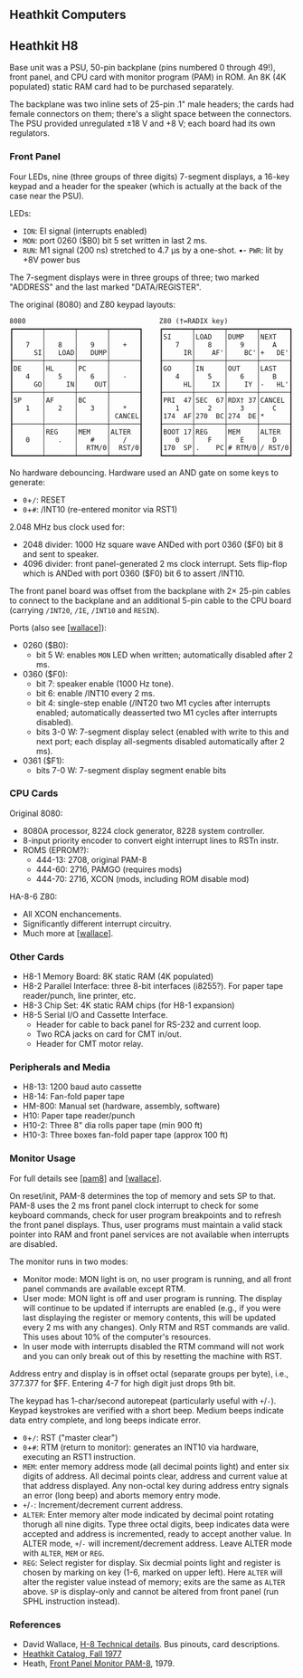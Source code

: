 Heathkit Computers
------------------

Heathkit H8
-----------

Base unit was a PSU, 50-pin backplane (pins numbered 0 through 49!), front
panel, and CPU card with monitor program (PAM) in ROM. An 8K (4K populated)
static RAM card had to be purchased separately.

The backplane was two inline sets of 25-pin .1" male headers; the cards had
female connectors on them; there's a slight space between the connectors.
The PSU provided unregulated ±18 V and +8 V; each board had its own
regulators.

### Front Panel

Four LEDs, nine (three groups of three digits) 7-segment displays, a 16-key
keypad and a header for the speaker (which is actually at the back of the
case near the PSU).

LEDs:
- `ION`: EI signal (interrupts enabled)
- `MON`: port 0260 ($B0) bit 5 set written in last 2 ms.
- `RUN`: M1 signal (200 ns) stretched to 4.7 μs by a one-shot.
•- `PWR`: lit by +8V power bus

The 7-segment displays were in three groups of three; two marked "ADDRESS"
and the last marked "DATA/REGISTER".

The original (8080) and Z80 keypad layouts:

    8080                                 Z80 (†=RADIX key)
    ┏━━━━━━━┯━━━━━━━┯━━━━━━━┯━━━━━━━┓    ┏━━━━━━━┯━━━━━━━┯━━━━━━━┯━━━━━━━┓
    ┃       │       │       │       ┃    ┃SI     │LOAD   │DUMP   │NEXT   ┃
    ┃   7   │   8   │   9   │   +   ┃    ┃   7   │   8   │   9   │   A   ┃
    ┃     SI│   LOAD│   DUMP│       ┃    ┃     IR│    AF'│    BC'│+   DE'┃
    ┠───────┼───────┼───────┼───────┨    ┠───────┼───────┼───────┼───────┨
    ┃DE     │HL     │PC     │       ┃    ┃GO     │IN     │OUT    │LAST   ┃
    ┃   4   │   5   │   6   │   -   ┃    ┃   4   │   5   │   6   │   B   ┃
    ┃     GO│     IN│    OUT│       ┃    ┃     HL│    IX │    IY │-   HL'┃
    ┠───────┼───────┼───────┼───────┨    ┠───────┼───────┼───────┼───────┨
    ┃SP     │AF     │BC     │       ┃    ┃PRI  47│SEC  67│RDX† 37│CANCEL ┃
    ┃   1   │   2   │   3   │   *   ┃    ┃   1   │   2   │   3   │   C   ┃
    ┃       │       │       │ CANCEL┃    ┃174  AF│270  BC│274  DE│*      ┃
    ┠───────┼───────┼───────┼───────┨    ┠───────┼───────┼───────┼───────┨
    ┃       │REG    │MEM    │ALTER  ┃    ┃BOOT 17│REG    │MEM    │ALTER  ┃
    ┃   0   │   .   │   #   │   /   ┃    ┃   0   │   F   │   E   │   D   ┃
    ┃       │       │  RTM/0│  RST/0┃    ┃170  SP│.    PC│# RTM/0│/ RST/0┃
    ┗━━━━━━━┷━━━━━━━┷━━━━━━━┷━━━━━━━┛    ┗━━━━━━━┷━━━━━━━┷━━━━━━━┷━━━━━━━┛

No hardware debouncing. Hardware used an AND gate on some keys to generate:
- `0`+`/`: RESET
- `0`+`#`: /INT10 (re-entered monitor via RST1)

2.048 MHz bus clock used for:
- 2048 divider: 1000 Hz square wave ANDed with port 0360 ($F0) bit 8 and sent
  to speaker.
- 4096 divider: front panel-generated 2 ms clock interrupt. Sets flip-flop
  which is ANDed with port 0360 ($F0) bit 6 to assert /INT10.

The front panel board was offset from the backplane with 2× 25-pin cables
to connect to the backplane and an additional 5-pin cable to the CPU board
(carrying `/INT20`, `/IE`, `/INT10` and `RESIN`).

Ports (also see [[wallace]]):
- 0260 ($B0):
  - bit 5 W: enables `MON` LED when written; automatically disabled after 2 ms.
- 0360 ($F0):
  - bit 7: speaker enable (1000 Hz tone).
  - bit 6: enable /INT10 every 2 ms.
  - bit 4: single-step enable (/INT20 two M1 cycles after interrupts enabled;
    automatically deasserted two M1 cycles after interrupts disabled).
  - bits 3-0 W: 7-segment display select (enabled with write to this and next
    port; each display all-segments disabled automatically after 2 ms).
- 0361 ($F1):
  - bits 7-0 W: 7-segment display segment enable bits

### CPU Cards

Original 8080:
- 8080A processor, 8224 clock generator, 8228 system controller.
- 8-input priority encoder to convert eight interrupt lines to RSTn instr.
- ROMS (EPROM?):
  - 444-13: 2708, original PAM-8
  - 444-60: 2716, PAMGO (requires mods)
  - 444-70: 2716, XCON (mods, including ROM disable mod)

HA-8-6 Z80:
- All XCON enchancements.
- Significantly different interrupt circuitry.
- Much more at [[wallace]].

### Other Cards

- H8-1 Memory Board: 8K static RAM (4K populated)
- H8-2 Parallel Interface: three 8-bit interfaces (i8255?).
  For paper tape reader/punch, line printer, etc.
- H8-3 Chip Set: 4K static RAM chips (for H8-1 expansion)
- H8-5 Serial I/O and Cassette Interface.
  - Header for cable to back panel for RS-232 and current loop.
  - Two RCA jacks on card for CMT in/out.
  - Header for CMT motor relay.

### Peripherals and Media

- H8-13: 1200 baud auto cassette
- H8-14: Fan-fold paper tape
- HM-800: Manual set (hardware, assembly, software)
- H10: Paper tape reader/punch
- H10-2: Three 8" dia rolls paper tape (min 900 ft)
- H10-3: Three boxes fan-fold paper tape (approx 100 ft)

### Monitor Usage

For full details see [[pam8]] and [[wallace]].

On reset/init, PAM-8 determines the top of memory and sets SP to that. PAM-8
uses the 2 ms front panel clock interrupt to check for some keyboard commands,
check for user program breakpoints and to refresh the front panel displays.
Thus, user programs must maintain a valid stack pointer into RAM and front
panel services are not available when interrupts are disabled.

The monitor runs in two modes:
- Monitor mode: MON light is on, no user program is running, and all front
  panel commands are available except RTM.
- User mode: MON light is off and user program is running. The display will
  continue to be updated if interrupts are enabled (e.g., if you were last
  displaying the register or memory contents, this will be updated every
  2 ms with any changes). Only RTM and RST commands are valid. This uses
  about 10% of the computer's resources.
- In user mode with interrupts disabled the RTM command will not work and
  you can only break out of this by resetting the machine with RST.

Address entry and display is in offset octal (separate groups per byte),
i.e., 377.377 for $FF. Entering 4-7 for high digit just drops 9th bit.

The keypad has 1-char/second autorepeat (particularly useful with `+`/`-`).
Keypad keystrokes are verified with a short beep. Medium beeps indicate
data entry complete, and long beeps indicate error.

- `0`+`/`: RST ("master clear")
- `0`+`#`: RTM (return to monitor): generates an INT10 via hardware,
  executing an RST1 instruction.
- `MEM`: enter memory address mode (all decimal points light) and enter six
  digits of address. All decimal points clear, address and current value at
  that address displayed. Any non-octal key during address entry signals an
  error (long beep) and aborts memory entry mode.
- `+`/`-`: Increment/decrement current address.
- `ALTER`: Enter memory alter mode indicated by decimal point rotating
  thorugh all nine digits. Type three octal digits, beep indicates data
  were accepted and address is incremented, ready to accept another value.
  In ALTER mode, `+`/`-` will increment/decrement address. Leave ALTER mode
  with `ALTER`, `MEM` or `REG`.
- `REG`: Select register for display. Six decmial points light and register
  is chosen by marking on key (1-6, marked on upper left). Here `ALTER`
  will alter the register value instead of memory; exits are the same as
  `ALTER` above. `SP` is display-only and cannot be altered from front
  panel (run SPHL instruction instead).


### References

- David Wallace, [H-8 Technical details][wallace]. Bus pinouts, card
  descriptions.
- [Heathkit Catalog, Fall 1977][hk77]
- Heath, [Front Panel Monitor PAM-8][pam8], 1979.



<!-------------------------------------------------------------------->
[hk77]: https://heathkit.garlanger.com/catalogs/1977/Heathkit_Catalog_817.pdf
[pam8]: https://bitsavers.org/pdf/zenith/z89/595-2348_H8_Front_Panel_Monitor_PAM-8_1979.pdf
[wallace]: https://web.archive.org/web/20110723052102/http://davidwallace2000.home.comcast.net/~davidwallace2000/h8/technical.htm#z80%20cpu
